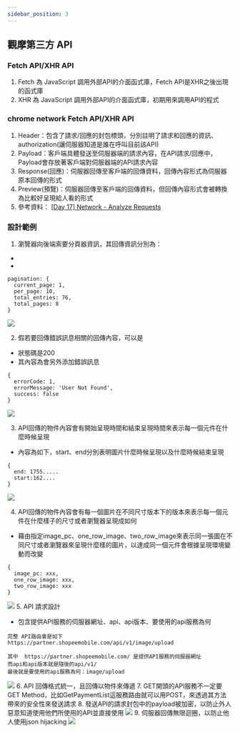 ```yaml
---
sidebar_position: 3
---
```



## 觀摩第三方 API


### Fetch API/XHR API
1. Fetch 為 JavaScript 調用外部API的介面函式庫，Fetch API是XHR之後出現的函式庫
2. XHR 為 JavaScript 調用外部API的介面函式庫，初期用來調用API的程式

### chrome network Fetch API/XHR API
1. Header：包含了請求/回應的封包標頭，分別註明了請求和回應的資訊、authorization(讓伺服器知道是誰在呼叫目前該API)
2. Payload：客戶端具體發送至伺服器端的請求內容，在API請求/回應中，Payload會存放著客戶端對伺服器端的API請求內容
3. Response(回應)：伺服器回傳至客戶端的回傳資料，回傳內容形式為伺服器原本回傳的形式
4. Preview(預覽)：伺服器回傳至客戶端的回傳資料，但回傳內容形式會被轉換為比較好呈現給人看的形式
5. 參考資料：
[[Day 17] Network - Analyze Requests](https://ithelp.ithome.com.tw/articles/10247206)

### 設計範例

1. 瀏覽器向後端索要分頁器資訊，其回傳資訊分別為：
  - 
  - 
```
pagination: {
  current_page: 1,
  per_page: 10,
  total_entries: 76,
  total_pages: 8
}
```
![](https://res.cloudinary.com/dqfxgtyoi/image/upload/v1644774512/twitter/course/ExportedContentImage_03_ood6im.pngg)

2. 假若要回傳錯誤訊息相關的回傳內容，可以是
  - 狀態碼是200
  - 其內容為會另外添加錯誤訊息
  ```
  {
    errorCode: 1,
    errorMessage: 'User Not Found',
    success: false
  }
  ```
  ![](https://res.cloudinary.com/dqfxgtyoi/image/upload/v1644855419/twitter/course/errorCodeAPI_t8haid.png)

3. API回傳的物件內容會有開始呈現時間和結束呈現時間來表示每一個元件在什麼時候呈現
  - 內容為如下，start、end分別表明圖片什麼時候呈現以及什麼時候結束呈現
  ``` 
  {
    end: 1755.....
    start:162....
  }
  ``` 
  ![](https://res.cloudinary.com/dqfxgtyoi/image/upload/v1644855762/twitter/course/ExportedContentImage_04-2_akjgjr.png)

4. API回傳的物件內容會有每一個圖片在不同尺寸版本下的版本來表示每一個元件在什麼樣子的尺寸或者瀏覽器呈現成如何
  - 藉由指定image_pc、one_row_image、two_row_image來表示同一張圖在不同尺寸或者瀏覽器來呈現什麼樣的圖片，以達成同一個元件會根據呈現環境變動而改變
  ```
  {
    image_pc: xxx,
    one_row_image: xxx,
    two_row_image: xxx
  }
  ``` 
   ![](https://res.cloudinary.com/dqfxgtyoi/image/upload/v1644855762/twitter/course/ExportedContentImage_04-2_akjgjr.png)
5. API 請求設計
  - 包含提供API服務的伺服器網址、api、api版本、要使用的api服務為何
  ```
  完整 API路由會是如下
  https://partner.shopeemobile.com/api/v1/image/upload
  
  其中  https://partner.shopeemobile.com/ 是提供API服務的伺服器網址
  而api和api版本就是隨後的api/v1/
  最後就是要使用的api服務為何：image/upload
  ```
![](https://res.cloudinary.com/dqfxgtyoi/image/upload/v1644856183/twitter/course/ExportedContentImage_07-2_xkeqo4.png4)
6. API 回傳格式統一，且回傳以物件來傳遞
7. GET開頭的API服務不一定要GET Method，比如GetPaymentList這服務路由就可以用POST，來透過其方法帶來的安全性來發送請求
8. 發送API的請求封包中的payload被加密，以防止外人惡意知道使用他們所使用的API並直接使用
![](https://res.cloudinary.com/dqfxgtyoi/image/upload/v1644856538/twitter/course/ExportedContentImage_10_jj1got.png)
9. 伺服器回傳無限迴圈，以防止他人使用json hijacking
![](https://res.cloudinary.com/dqfxgtyoi/image/upload/v1644856535/twitter/course/ExportedContentImage_11_dsk5pt.png)